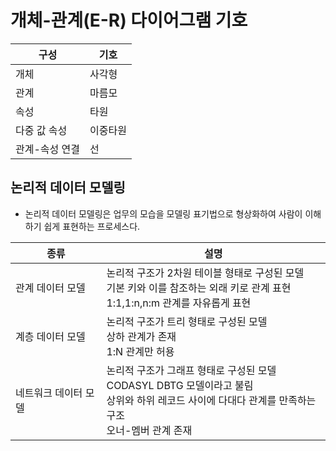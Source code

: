 # 개체-관계(E-R) 다이어그램 기호
| 구성 | 기호 |
| -- | -- |
| 개체| 사각형|
| 관계 | 마름모 |
| 속성 | 타원 |
| 다중 값 속성 | 이중타원 |
| 관계-속성 연결| 선 |
## 논리적 데이터 모델링
* 논리적 데이터 모델링은 업무의 모습을 모델링 표기법으로 형상화하여 사람이 이해하기 쉽게 표현하는 프로세스다.

| 종류 | 설명                                                                                                   |
| -- |------------------------------------------------------------------------------------------------------|
| 관계 데이터 모델 | 논리적 구조가 2차원 테이블 형태로 구성된 모델<br>기본 키와 이를 참조하는 외래 키로 관계 표현<br>1:1,1:n,n:m 관계를 자유롭게 표현                   |
|계층 데이터 모델 | 논리적 구조가 트리 형태로 구성된 모델 <br> 상하 관계가 존재 <br> 1:N 관계만 허용                                                 |
| 네트워크 데이터 모델 | 논리적 구조가 그래프 형태로 구성된 모델 <br> CODASYL DBTG 모델이라고 불림<br>상위와 하위 레코드 사이에 다대다 관계를 만족하는 구조 <br> 오너-멤버 관계 존재 |
